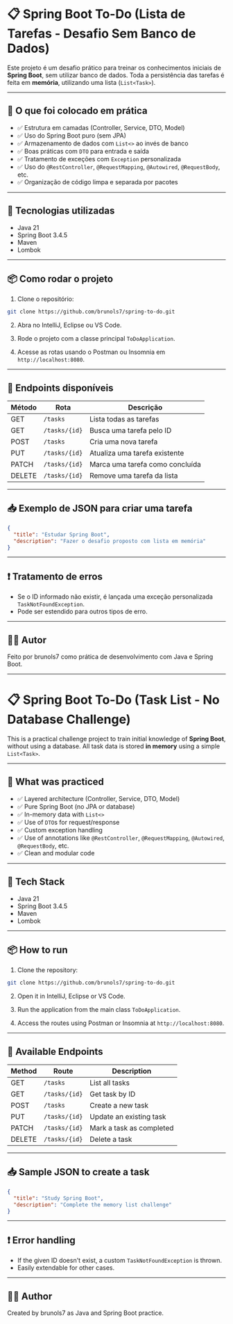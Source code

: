 # 📋 Spring Boot To-Do (Lista de Tarefas - Desafio Sem Banco de Dados)

Este projeto é um desafio prático para treinar os conhecimentos iniciais de **Spring Boot**, sem utilizar banco de dados. Toda a persistência das tarefas é feita em **memória**, utilizando uma lista (`List<Task>`).

---

## 🚀 O que foi colocado em prática

- ✅ Estrutura em camadas (Controller, Service, DTO, Model)
- ✅ Uso do Spring Boot puro (sem JPA)
- ✅ Armazenamento de dados com `List<>` ao invés de banco
- ✅ Boas práticas com `DTO` para entrada e saída
- ✅ Tratamento de exceções com `Exception` personalizada
- ✅ Uso do `@RestController`, `@RequestMapping`, `@Autowired`, `@RequestBody`, etc.
- ✅ Organização de código limpa e separada por pacotes

---

## 🔧 Tecnologias utilizadas

- Java 21
- Spring Boot 3.4.5
- Maven
- Lombok

---

## 📦 Como rodar o projeto

1. Clone o repositório:
```bash
git clone https://github.com/brunols7/spring-to-do.git
````

2. Abra no IntelliJ, Eclipse ou VS Code.

3. Rode o projeto com a classe principal `ToDoApplication`.

4. Acesse as rotas usando o Postman ou Insomnia em `http://localhost:8080`.

---

## 📌 Endpoints disponíveis

| Método | Rota          | Descrição                       |
| ------ | ------------- | ------------------------------- |
| GET    | `/tasks`      | Lista todas as tarefas          |
| GET    | `/tasks/{id}` | Busca uma tarefa pelo ID        |
| POST   | `/tasks`      | Cria uma nova tarefa            |
| PUT    | `/tasks/{id}` | Atualiza uma tarefa existente   |
| PATCH  | `/tasks/{id}` | Marca uma tarefa como concluída |
| DELETE | `/tasks/{id}` | Remove uma tarefa da lista      |

---

## 📥 Exemplo de JSON para criar uma tarefa

```json
{
  "title": "Estudar Spring Boot",
  "description": "Fazer o desafio proposto com lista em memória"
}
```

---

## ❗ Tratamento de erros

* Se o ID informado não existir, é lançada uma exceção personalizada `TaskNotFoundException`.
* Pode ser estendido para outros tipos de erro.

---

## 👨‍💻 Autor

Feito por brunols7 como prática de desenvolvimento com Java e Spring Boot.

---

# 📋 Spring Boot To-Do (Task List - No Database Challenge)

This is a practical challenge project to train initial knowledge of **Spring Boot**, without using a database. All task data is stored **in memory** using a simple `List<Task>`.

---

## 🚀 What was practiced

* ✅ Layered architecture (Controller, Service, DTO, Model)
* ✅ Pure Spring Boot (no JPA or database)
* ✅ In-memory data with `List<>`
* ✅ Use of `DTO`s for request/response
* ✅ Custom exception handling
* ✅ Use of annotations like `@RestController`, `@RequestMapping`, `@Autowired`, `@RequestBody`, etc.
* ✅ Clean and modular code

---

## 🔧 Tech Stack

* Java 21
* Spring Boot 3.4.5
* Maven
* Lombok

---

## 📦 How to run

1. Clone the repository:

```bash
git clone https://github.com/brunols7/spring-to-do.git
```

2. Open it in IntelliJ, Eclipse or VS Code.

3. Run the application from the main class `ToDoApplication`.

4. Access the routes using Postman or Insomnia at `http://localhost:8080`.

---

## 📌 Available Endpoints

| Method | Route         | Description              |
| ------ | ------------- | ------------------------ |
| GET    | `/tasks`      | List all tasks           |
| GET    | `/tasks/{id}` | Get task by ID           |
| POST   | `/tasks`      | Create a new task        |
| PUT    | `/tasks/{id}` | Update an existing task  |
| PATCH  | `/tasks/{id}` | Mark a task as completed |
| DELETE | `/tasks/{id}` | Delete a task            |

---

## 📥 Sample JSON to create a task

```json
{
  "title": "Study Spring Boot",
  "description": "Complete the memory list challenge"
}
```

---

## ❗ Error handling

* If the given ID doesn't exist, a custom `TaskNotFoundException` is thrown.
* Easily extendable for other cases.

---

## 👨‍💻 Author

Created by brunols7 as Java and Spring Boot practice.
